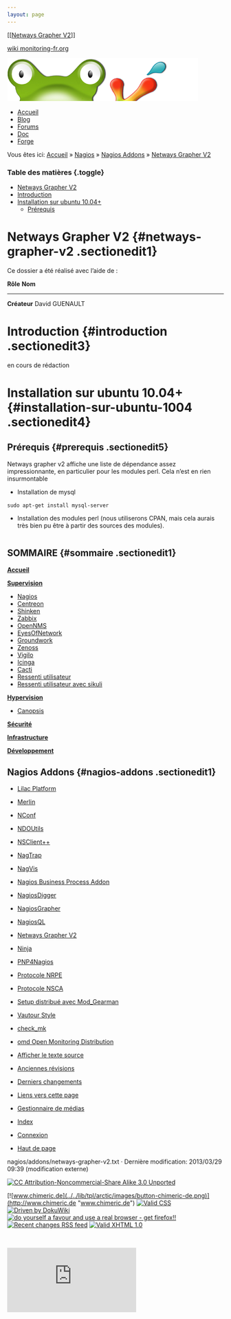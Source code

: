 ```yaml
---
layout: page
---
```


[[[Netways Grapher V2](netways-grapher-v2@do=backlink.html)]]

[wiki monitoring-fr.org](../../start.html "[ALT+H]")

![Logo Monitoring](../../lib/tpl/arctic/images/logo_monitoring.png)

-   [Accueil](../../index.html "Cliquez pour revenir |  l'accueil")
-   [Blog](http://www.monitoring-fr.org "Blog & News")
-   [Forums](http://forums.monitoring-fr.org "Forums")
-   [Doc](http://doc.monitoring-fr.org "Doc")
-   [Forge](https://github.com/monitoring-fr "Forge")

Vous êtes ici: [Accueil](../../start.html "start") »
[Nagios](../start.html "nagios:start") » [Nagios
Addons](start.html "nagios:addons:start") » [Netways Grapher
V2](netways-grapher-v2.html "nagios:addons:netways-grapher-v2")

### Table des matières {.toggle}

-   [Netways Grapher V2](netways-grapher-v2.html#netways-grapher-v2)
-   [Introduction](netways-grapher-v2.html#introduction)
-   [Installation sur ubuntu
    10.04+](netways-grapher-v2.html#installation-sur-ubuntu-1004)
    -   [Prérequis](netways-grapher-v2.html#prerequis)

Netways Grapher V2 {#netways-grapher-v2 .sectionedit1}
==================

Ce dossier a été réalisé avec l’aide de :

  **Rôle**       **Nom**
  -------------- ----------------
  **Créateur**   David GUENAULT

Introduction {#introduction .sectionedit3}
============

en cours de rédaction

Installation sur ubuntu 10.04+ {#installation-sur-ubuntu-1004 .sectionedit4}
==============================

Prérequis {#prerequis .sectionedit5}
---------

Netways grapher v2 affiche une liste de dépendance assez
impressionnante, en particulier pour les modules perl. Cela n’est en
rien insurmontable

-   Installation de mysql

~~~~ {.code}
sudo apt-get install mysql-server
~~~~

-   Installation des modules perl (nous utiliserons CPAN, mais cela
    aurais très bien pu être à partir des sources des modules).

~~~~ {.code}
~~~~

SOMMAIRE {#sommaire .sectionedit1}
--------

**[Accueil](../../start.html "start")**

**[Supervision](../../supervision/start.html "supervision:start")**

-   [Nagios](../start.html "nagios:start")
-   [Centreon](../../centreon/start.html "centreon:start")
-   [Shinken](../../shinken/start.html "shinken:start")
-   [Zabbix](../../zabbix/start.html "zabbix:start")
-   [OpenNMS](../../opennms/start.html "opennms:start")
-   [EyesOfNetwork](../../eyesofnetwork/start.html "eyesofnetwork:start")
-   [Groundwork](../../groundwork/start.html "groundwork:start")
-   [Zenoss](../../zenoss/start.html "zenoss:start")
-   [Vigilo](../../vigilo/start.html "vigilo:start")
-   [Icinga](../../icinga/start.html "icinga:start")
-   [Cacti](../../cacti/start.html "cacti:start")
-   [Ressenti
    utilisateur](../../supervision/eue/start.html "supervision:eue:start")
-   [Ressenti utilisateur avec
    sikuli](../../sikuli/eue/start.html "sikuli:eue:start")

**[Hypervision](../../hypervision/start.html "hypervision:start")**

-   [Canopsis](../../canopsis/start.html "canopsis:start")

**[Sécurité](../../securite/start.html "securite:start")**

**[Infrastructure](../../infra/start.html "infra:start")**

**[Développement](../../dev/start.html "dev:start")**

Nagios Addons {#nagios-addons .sectionedit1}
-------------

-   [Lilac Platform](lilac-platform.html "nagios:addons:lilac-platform")
-   [Merlin](../../addons/merlin.html "nagios:addons:merlin")
-   [NConf](nconf.html "nagios:addons:nconf")
-   [NDOUtils](ndoutils.html "nagios:addons:ndoutils")
-   [NSClient++](nsclient.html "nagios:addons:nsclient")
-   [NagTrap](../../addons/nagtrap.html "nagios:addons:nagtrap")
-   [NagVis](nagvis/start.html "nagios:addons:nagvis:start")
-   [Nagios Business Process
    Addon](nagios-business-process-addons.html "nagios:addons:nagios-business-process-addons")
-   [NagiosDigger](nagiosdigger.html "nagios:addons:nagiosdigger")
-   [NagiosGrapher](nagiosgrapher.html "nagios:addons:nagiosgrapher")
-   [NagiosQL](nagiosql.html "nagios:addons:nagiosql")
-   [Netways Grapher
    V2](netways-grapher-v2.html "nagios:addons:netways-grapher-v2")
-   [Ninja](ninja.html "nagios:addons:ninja")
-   [PNP4Nagios](pnp/start.html "nagios:addons:pnp:start")
-   [Protocole NRPE](nrpe.html "nagios:addons:nrpe")
-   [Protocole NSCA](nsca.html "nagios:addons:nsca")
-   [Setup distribué avec
    Mod\_Gearman](mod_gearman.html "nagios:addons:mod_gearman")
-   [Vautour Style](vautour-style.html "nagios:addons:vautour-style")
-   [check\_mk](check_mk/start.html "nagios:addons:check_mk:start")
-   [omd Open Monitoring Distribution](omd.html "nagios:addons:omd")

-   [Afficher le texte
    source](netways-grapher-v2@do=edit&rev=0.html "Afficher le texte source [V]")
-   [Anciennes
    révisions](netways-grapher-v2@do=revisions.html "Anciennes révisions [O]")
-   [Derniers
    changements](netways-grapher-v2@do=recent.html "Derniers changements [R]")
-   [Liens vers cette
    page](netways-grapher-v2@do=backlink.html "Liens vers cette page")
-   [Gestionnaire de
    médias](netways-grapher-v2@do=media.html "Gestionnaire de médias")
-   [Index](netways-grapher-v2@do=index.html "Index [X]")
-   [Connexion](netways-grapher-v2@do=login&sectok=6bca6bdf16f8880de3d6d3649db89a26.html "Connexion")
-   [Haut de
    page](netways-grapher-v2.html#dokuwiki__top "Haut de page [T]")

nagios/addons/netways-grapher-v2.txt · Dernière modification: 2013/03/29
09:39 (modification externe)

[![CC Attribution-Noncommercial-Share Alike 3.0
Unported](../../lib/images/license/button/cc-by-nc-sa.png)](http://creativecommons.org/licenses/by-nc-sa/3.0/)

[![www.chimeric.de](../../lib/tpl/arctic/images/button-chimeric-de.png)](http://www.chimeric.de "www.chimeric.de")
[![Valid
CSS](../../lib/tpl/arctic/images/button-css.png)](http://jigsaw.w3.org/css-validator/check/referer "Valid CSS")
[![Driven by
DokuWiki](../../lib/tpl/arctic/images/button-dw.png)](http://wiki.splitbrain.org/wiki:dokuwiki "Driven by DokuWiki")
[![do yourself a favour and use a real browser - get
firefox!!](../../lib/tpl/arctic/images/button-firefox.png)](http://www.firefox-browser.de "do yourself a favour and use a real browser - get firefox")
[![Recent changes RSS
feed](../../lib/tpl/arctic/images/button-rss.png)](../../feed.php "Recent changes RSS feed")
[![Valid XHTML
1.0](../../lib/tpl/arctic/images/button-xhtml.png)](http://validator.w3.org/check/referer "Valid XHTML 1.0")

![](../../lib/exe/indexer.php@id=nagios%253Aaddons%253Anetways-grapher-v2&1424859576)

![](http://analytics.monitoring-fr.org/piwik.php?idsite=2)
